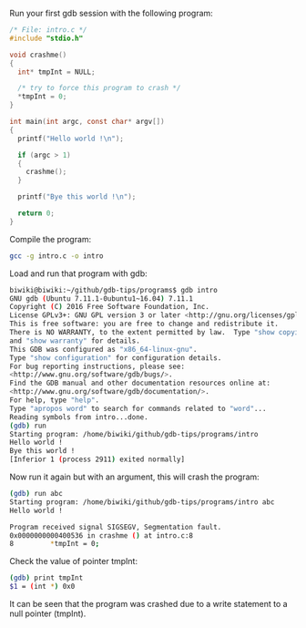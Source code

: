 Run your first gdb session with the following program:

```C
/* File: intro.c */
#include "stdio.h"

void crashme()
{
  int* tmpInt = NULL;

  /* try to force this program to crash */
  *tmpInt = 0;
}

int main(int argc, const char* argv[])
{
  printf("Hello world !\n");

  if (argc > 1)
  {
    crashme();
  }

  printf("Bye this world !\n");

  return 0;
}
```

Compile the program:
```bash
gcc -g intro.c -o intro
```

Load and run that program with gdb:
```bash
biwiki@biwiki:~/github/gdb-tips/programs$ gdb intro
GNU gdb (Ubuntu 7.11.1-0ubuntu1~16.04) 7.11.1
Copyright (C) 2016 Free Software Foundation, Inc.
License GPLv3+: GNU GPL version 3 or later <http://gnu.org/licenses/gpl.html>
This is free software: you are free to change and redistribute it.
There is NO WARRANTY, to the extent permitted by law.  Type "show copying"
and "show warranty" for details.
This GDB was configured as "x86_64-linux-gnu".
Type "show configuration" for configuration details.
For bug reporting instructions, please see:
<http://www.gnu.org/software/gdb/bugs/>.
Find the GDB manual and other documentation resources online at:
<http://www.gnu.org/software/gdb/documentation/>.
For help, type "help".
Type "apropos word" to search for commands related to "word"...
Reading symbols from intro...done.
(gdb) run
Starting program: /home/biwiki/github/gdb-tips/programs/intro
Hello world !
Bye this world !
[Inferior 1 (process 2911) exited normally]
```

Now run it again but with an argument, this will crash the program:
```bash
(gdb) run abc
Starting program: /home/biwiki/github/gdb-tips/programs/intro abc
Hello world !

Program received signal SIGSEGV, Segmentation fault.
0x0000000000400536 in crashme () at intro.c:8
8         *tmpInt = 0;
```

Check the value of pointer tmpInt:
```bash
(gdb) print tmpInt
$1 = (int *) 0x0
```

It can be seen that the program was crashed due to a write statement to a null pointer (tmpInt).
